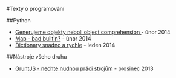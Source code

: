 #Texty o programování

##Python

* [Generujeme objekty neboli object comprehension ](/python/generujeme-objekty/) - únor 2014
* [Map - bad builtin?](/python/map-bad-builtin/) - únor 2014
* [Dictionary snadno a rychle](/python/dictionary-snadno-rychle/) - leden 2014


##Nástroje všeho druhu

* [GruntJS - nechte nudnou práci strojům](/tools/gruntjs-nechte-nudnou-praci-strojum/) - prosinec 2013

